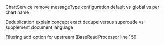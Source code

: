 ChartService
remove messageType
configuration
default vs global vs per chart name

Deduplication
explain concept exact dedupe versus supercede vs supplement
document language

Filtering
add option for upstream (BaseReadProcessor line 159


